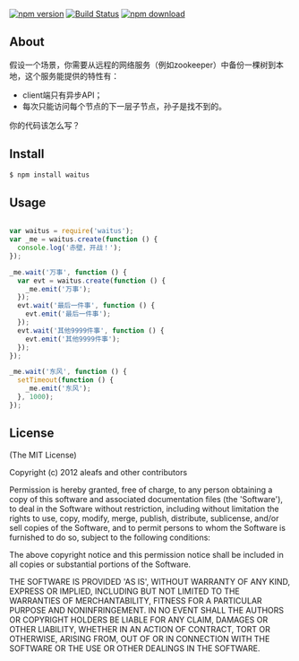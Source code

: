 [![npm version](http://img.shields.io/npm/v/waitus.svg)](https://github.com/aleafs/waitus)
[![Build Status](https://secure.travis-ci.org/aleafs/waitus.png?branch=master)](http://travis-ci.org/aleafs/waitus)
[![npm download](https://img.shields.io/npm/dm/waitus.svg)](https://npmjs.org/package/waitus)

## About

假设一个场景，你需要从远程的网络服务（例如zookeeper）中备份一棵树到本地，这个服务能提供的特性有：

* client端只有异步API；
* 每次只能访问每个节点的下一层子节点，孙子是找不到的。

你的代码该怎么写？

## Install

```bash
$ npm install waitus
```

## Usage

```javascript

var waitus = require('waitus');
var _me	= waitus.create(function () {
  console.log('赤壁，开战！');
});

_me.wait('万事', function () {
  var evt = waitus.create(function () {
    _me.emit('万事');
  });
  evt.wait('最后一件事', function () {
    evt.emit('最后一件事');
  });
  evt.wait('其他9999件事', function () {
    evt.emit('其他9999件事');
  });
});

_me.wait('东风', function () {
  setTimeout(function () {
    _me.emit('东风');
  }, 1000);
});

```

## License

(The MIT License)

Copyright (c) 2012 aleafs and other contributors

Permission is hereby granted, free of charge, to any person obtaining
a copy of this software and associated documentation files (the
'Software'), to deal in the Software without restriction, including
without limitation the rights to use, copy, modify, merge, publish,
distribute, sublicense, and/or sell copies of the Software, and to
permit persons to whom the Software is furnished to do so, subject to
the following conditions:

The above copyright notice and this permission notice shall be
included in all copies or substantial portions of the Software.

THE SOFTWARE IS PROVIDED 'AS IS', WITHOUT WARRANTY OF ANY KIND,
EXPRESS OR IMPLIED, INCLUDING BUT NOT LIMITED TO THE WARRANTIES OF
MERCHANTABILITY, FITNESS FOR A PARTICULAR PURPOSE AND NONINFRINGEMENT.
IN NO EVENT SHALL THE AUTHORS OR COPYRIGHT HOLDERS BE LIABLE FOR ANY
CLAIM, DAMAGES OR OTHER LIABILITY, WHETHER IN AN ACTION OF CONTRACT,
TORT OR OTHERWISE, ARISING FROM, OUT OF OR IN CONNECTION WITH THE
SOFTWARE OR THE USE OR OTHER DEALINGS IN THE SOFTWARE.
